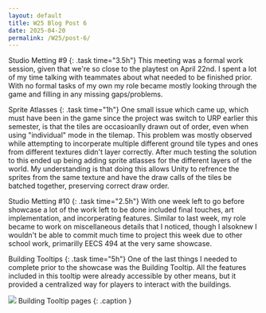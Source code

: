 ```yaml
---
layout: default
title: W25 Blog Post 6
date: 2025-04-20
permalink: /W25/post-6/
---
```


Studio Metting #9
{: .task time="3.5h"}
This meeting was a formal work session, given that we're so close to the playtest on April 22nd. I spent a lot
of my time talking with teammates about what needed to be finished prior. With no formal tasks of my own my role
became mostly looking through the game and filling in any missing gaps/problems.



Sprite Atlasses
{: .task time="1h"}
One small issue which came up, which must have been in the game since the project was switch to URP earlier this
semester, is that the tiles are occasioanlly drawn out of order, even when using "individual" mode in the
tilemap. This problem was mostly observed while attempting to incorperate multiple different ground tile types
and ones from different textures didn't layer correctly. After much testing the solution to this ended up being
adding sprite atlasses for the different layers of the world. My understanding is that doing this allows Unity
to refrence the sprites from the same texture and have the draw calls of the tiles be batched together,
preserving correct draw order.



Studio Metting #10
{: .task time="2.5h"}
With one week left to go before showcase a lot of the work left to be done included final touches, art
implementation, and incorperating features. Similar to last week, my role became to work on miscellaneous
details that I noticed, though I alsoknew I wouldn't be able to commit much time to project this week due to
other school work, primarilly EECS 494 at the very same showcase.



Building Tooltips
{: .task time="5h"}
One of the last things I needed to complete prior to the showcase was the Building Tooltip. All the features
included in this tooltip were already accessible by other means, but it provided a centralized way for players
to interact with the buildings.

<div class="code" href="{{site.baseurl}}/assets/W25/post-6/Scripts/BuildingTooltip.cs"></div>
<img src="{{site.baseurl}}/assets/W25/post-6/Images/BuildingTooltip.jpg" />
Building Tooltip pages
{: .caption }
